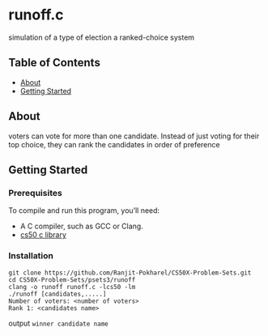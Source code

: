 # runoff.c
simulation of a type of election
a ranked-choice system

## Table of Contents
- [About](#about)
- [Getting Started](#getting-started)

## About
voters can vote for more than one candidate. 
Instead of just voting for their top choice, they can rank the candidates in order of preference

## Getting Started
### Prerequisites
To compile and run this program, you’ll need:
- A C compiler, such as GCC or Clang.
- [cs50 c library](https://cs50.readthedocs.io/libraries/cs50/c/)

### Installation
   ```
   git clone https://github.com/Ranjit-Pokharel/CS50X-Problem-Sets.git
   cd CS50X-Problem-Sets/psets3/runoff
   clang -o runoff runoff.c -lcs50 -lm
   ./runoff [candidates,.....]
   Number of voters: <number of voters>
   Rank 1: <candidates name>
   ```
   output ``winner candidate name``
